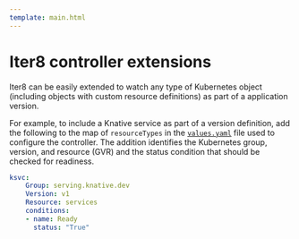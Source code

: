 ```yaml
---
template: main.html
---
```


# Iter8 controller extensions

Iter8 can be easily extended to watch any type of Kubernetes object (including objects with custom resource definitions) as part of a application version. 

For example, to include a Knative service as part of a version definition, add the following to the map of `resourceTypes` in the [`values.yaml`](https://raw.githubusercontent.com/iter8-tools/iter8/v0.17.1/charts/controller/values.yaml) file used to configure the controller. The addition identifies the Kubernetes group, version, and resource (GVR) and the status condition that should be checked for readiness.

```yaml
ksvc:
    Group: serving.knative.dev
    Version: v1
    Resource: services
    conditions:
    - name: Ready
      status: "True"
```
